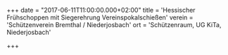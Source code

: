 +++
date = "2017-06-11T11:00:00.000+02:00"
title = 'Hessischer Frühschoppen mit Siegerehrung Vereinspokalschießen'
verein = 'Schützenverein Bremthal / Niederjosbach'
ort = 'Schützenraum, UG KiTa, Niederjosbach'

+++

      